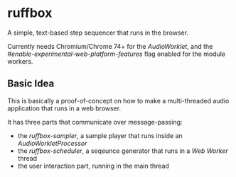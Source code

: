 # ruffbox

A simple, text-based step sequencer that runs in the browser.

Currently needs Chromium/Chrome 74+ for the *AudioWorklet*, and the *#enable-experimental-web-platform-features* flag enabled for the module workers.

## Basic Idea

This is basically a proof-of-concept on how to make a multi-threaded audio application that runs in a web browser.

It has three parts that communicate over message-passing:

* the *ruffbox-sampler*, a sample player that runs inside an *AudioWorkletProcessor*
* the *ruffbox-scheduler*, a seqeunce generator that runs in a *Web Worker* thread
* the user interaction part, running in the main thread
